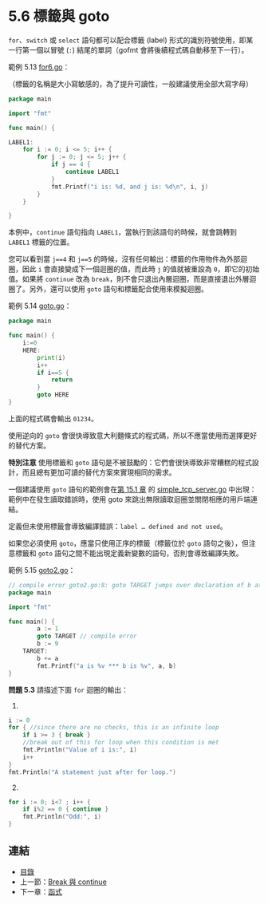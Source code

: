 # 5.6 標籤與 goto

`for`、`switch` 或 `select` 語句都可以配合標籤 (label) 形式的識別符號使用，即某一行第一個以冒號 (`:`) 結尾的單詞（gofmt 會將後續程式碼自動移至下一行）。

範例 5.13 [for6.go](examples/chapter_5/for6.go)：

（標籤的名稱是大小寫敏感的，為了提升可讀性，一般建議使用全部大寫字母）

```go
package main

import "fmt"

func main() {

LABEL1:
	for i := 0; i <= 5; i++ {
		for j := 0; j <= 5; j++ {
			if j == 4 {
				continue LABEL1
			}
			fmt.Printf("i is: %d, and j is: %d\n", i, j)
		}
	}

}
```

本例中，`continue` 語句指向 `LABEL1`，當執行到該語句的時候，就會跳轉到 `LABEL1` 標籤的位置。

您可以看到當 `j==4` 和 `j==5` 的時候，沒有任何輸出：標籤的作用物件為外部迴圈，因此 `i` 會直接變成下一個迴圈的值，而此時 `j` 的值就被重設為 `0`，即它的初始值。如果將 `continue` 改為 `break`，則不會只退出內層迴圈，而是直接退出外層迴圈了。另外，還可以使用 `goto` 語句和標籤配合使用來模擬迴圈。

範例 5.14 [goto.go](examples/chapter_5/goto.go)：

```go
package main

func main() {
	i:=0
	HERE:
		print(i)
		i++
		if i==5 {
			return
		}
		goto HERE
}
```

上面的程式碼會輸出 `01234`。

使用逆向的 `goto` 會很快導致意大利麵條式的程式碼，所以不應當使用而選擇更好的替代方案。

**特別注意** 使用標籤和 `goto` 語句是不被鼓勵的：它們會很快導致非常糟糕的程式設計，而且總有更加可讀的替代方案來實現相同的需求。

一個建議使用 `goto` 語句的範例會在[第 15.1 章](15.1.md) 的 [simple_tcp_server.go](./examples/chapter_15/simple_tcp_server.go) 中出現：範例中在發生讀取錯誤時，使用 goto 來跳出無限讀取迴圈並關閉相應的用戶端連結。

定義但未使用標籤會導致編譯錯誤：`label … defined and not used`。

如果您必須使用 `goto`，應當只使用正序的標籤（標籤位於 `goto` 語句之後），但注意標籤和 `goto` 語句之間不能出現定義新變數的語句，否則會導致編譯失敗。

範例 5.15 [goto2.go](examples/chapter_5/got2o.go)：

```go
// compile error goto2.go:8: goto TARGET jumps over declaration of b at goto2.go:8
package main

import "fmt"

func main() {
		a := 1
		goto TARGET // compile error
		b := 9
	TARGET:  
		b += a
		fmt.Printf("a is %v *** b is %v", a, b)
}
```

**問題 5.3** 請描述下面 `for` 迴圈的輸出：

1.

```go
i := 0
for { //since there are no checks, this is an infinite loop
	if i >= 3 { break }
	//break out of this for loop when this condition is met
	fmt.Println("Value of i is:", i)
	i++
}
fmt.Println("A statement just after for loop.")
```

2.

```go
for i := 0; i<7 ; i++ {
	if i%2 == 0 { continue }
	fmt.Println("Odd:", i)
}
```

## 連結

- [目錄](directory.md)
- 上一節：[Break 與 continue](05.5.md)
- 下一章：[函式](06.0.md)
